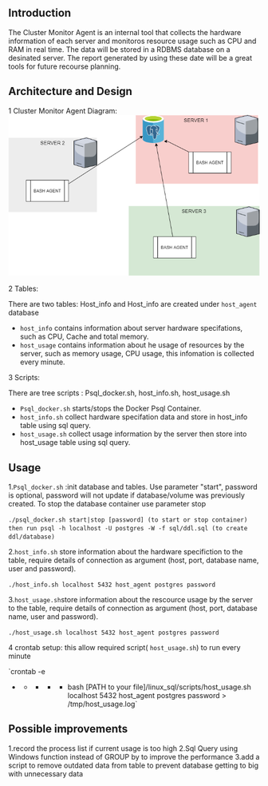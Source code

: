 ## Introduction
The Cluster Monitor Agent is an internal tool that collects the hardware information of each server and monitoros resource usage such as CPU and RAM in real time. The data will be stored in a RDBMS database on a desinated server.  The report generated by using these date will be a great tools for future recourse planning.

## Architecture and Design
1 Cluster Monitor Agent Diagram:
![image](/linux_sql/assets/sizedDiagram2.png)

2 Tables:

There are two tables: Host_info and Host_info are created under `host_agent` database
  - `host_info` contains information about server hardware specifations, such as CPU, Cache and total memory.
  - `host_usage` contains information about he usage of resources by the server, such as memory usage, CPU usage, this infomation is collected every minute. 

3 Scripts:

There are tree scripts : Psql_docker.sh, host_info.sh, host_usage.sh
  - `Psql_docker.sh` starts/stops the Docker Psql Container.
  - `host_info.sh` collect hardware specifation data and store in host_info table using sql query.
  - `host_usage.sh` collect usage information by the server then store into host_usage table using sql query.

## Usage

1.`Psql_docker.sh`  :init database and tables. Use parameter "start", password is optional, password will not update if database/volume was previously created. To stop the database container use parameter stop

`./psql_docker.sh start|stop [password] (to start or stop container) 
then run psql -h localhost -U postgres -W -f sql/ddl.sql (to create ddl/database)`

2.`host_info.sh` store information about the hardware specifiction to the table, require details of connection as argument (host, port, database name, user and password).

 `./host_info.sh localhost 5432 host_agent postgres password`
 
3.`host_usage.sh`store information about the rescource usage by the server to the table, require details of connection as argument (host, port, database name, user and password).

`./host_usage.sh localhost 5432 host_agent postgres password`

4 crontab setup: this allow required script( `host_usage.sh`) to run every minute

`crontab -e
* * * * * bash [PATH to your file]/linux_sql/scripts/host_usage.sh localhost 5432 host_agent postgres password > /tmp/host_usage.log`

## Possible improvements

1.record the process list if current usage is too high
2.Sql Query using Windows function instead of GROUP by to improve the performance
3.add a script to remove outdated data from table to prevent database getting to big with unnecessary data


